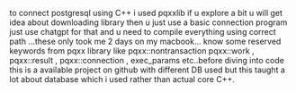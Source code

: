 to connect postgresql using C++ i used pqxxlib 
if u explore a bit u will get idea about downloading library 
then u just use a basic connection program just use chatgpt for that 
and u need to compile everything using correct path ...these only took me 2 days on my macbook...
know some reserved keywords from pqxx library like pqxx::nontransaction pqxx::work , pqxx::result , pqxx::connection , exec_params etc..before diving into code 
this is  a available project on github with different DB used  but this taught a lot about database which i used rather than actual core C++.

